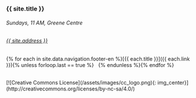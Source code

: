 
### {{ site.title }}

###### Sundays, 11 AM, Greene Centre<br>
###### [{{ site.address }}](/directions.html)

{% for each in site.data.navigation.footer-en %}[{{ each.title }}]({{ each.link }}){% unless forloop.last == true %} &nbsp;&nbsp;{% endunless %}{% endfor %}

<br>
[![Creative Commons License](/assets/images/cc_logo.png){: img_center}](http://creativecommons.org/licenses/by-nc-sa/4.0/)
